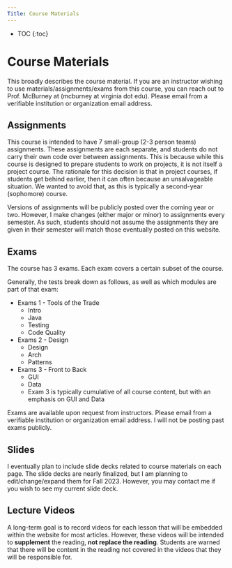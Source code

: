 ```yaml
---
Title: Course Materials
---
```


* TOC
{:toc}

# Course Materials

This broadly describes the course material. If you are an instructor wishing to use materials/assignments/exams from this course, you can reach out to Prof. McBurney at (mcburney at virginia dot edu). Please email from a verifiable institution or organization email address.

## Assignments

This course is intended to have 7 small-group (2-3 person teams) assignments. These assignments are each separate,
and students do not carry their own code over between assignments. This is because while this course is designed
to prepare students to work on projects, it is not itself a project course. The rationale for this decision is that
in project courses, if students get behind earlier, then it can often because an unsalvageable situation. We wanted to
avoid that, as this is typically a second-year (sophomore) course.

Versions of assignments will be publicly posted over the coming year or two. However, I make changes (either major or minor) to assignments every semester. As such, students should not assume the assignments they are given in their semester will match those eventually posted on this website.

## Exams

The course has 3 exams. Each exam covers a certain subset of the course.

Generally, the tests break down as follows, as well as which modules are part of that exam:

* Exams 1 - Tools of the Trade
  * Intro
  * Java
  * Testing
  * Code Quality
* Exams 2 - Design
  * Design
  * Arch
  * Patterns
* Exams 3 - Front to Back
  * GUI
  * Data
  * Exam 3 is typically cumulative of all course content, but with an emphasis on GUI and Data

Exams are available upon request from instructors. Please email from a verifiable institution or organization email address. I will not be posting past exams publicly.

## Slides

I eventually plan to include slide decks related to course materials on each page. The slide decks are nearly finalized, but I am planning to edit/change/expand them for Fall 2023. However, you may contact me if you wish to see my current slide deck.

## Lecture Videos

A long-term goal is to record videos for each lesson that will be embedded within the website for most articles. However, these videos will be intended to **supplement** the reading, **not replace the reading**. Students are warned that there will be content in the reading not covered in the videos that they will be responsible for.
